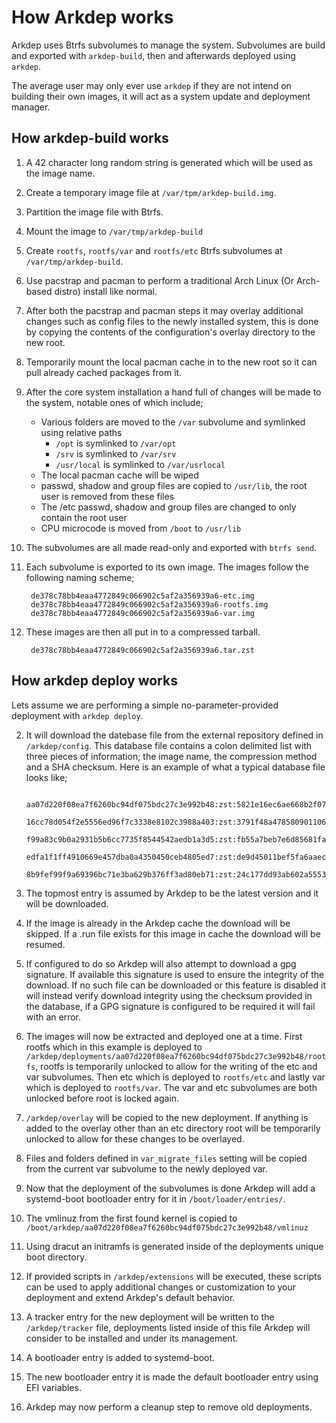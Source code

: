# How Arkdep works
Arkdep uses Btrfs subvolumes to manage the system. Subvolumes are build and exported with `arkdep-build`, then and afterwards deployed using `arkdep`.

The average user may only ever use `arkdep` if they are not intend on building their own images, it will act as a system update and deployment manager.

## How arkdep-build works
1. A 42 character long random string is generated which will be used as the image name.
1. Create a temporary image file at `/var/tpm/arkdep-build.img`.
1. Partition the image file with Btrfs.
1. Mount the image to `/var/tmp/arkdep-build`
1. Create `rootfs`, `rootfs/var` and `rootfs/etc` Btrfs subvolumes at `/var/tmp/arkdep-build`.
1. Use pacstrap and pacman to perform a traditional Arch Linux (Or Arch-based distro) install like normal.
1. After both the pacstrap and pacman steps it may overlay additional changes such as config files to the newly installed system, this is done by copying the contents of the configuration's overlay directory to the new root.
1. Temporarily mount the local pacman cache in to the new root so it can pull already cached packages from it.
1. After the core system installation a hand full of changes will be made to the system, notable ones of which include;
    - Various folders are moved to the `/var` subvolume and symlinked using relative paths
        - `/opt` is symlinked to `/var/opt`
        - `/srv` is symlinked to `/var/srv`
        - `/usr/local` is symlinked to `/var/usrlocal`
    - The local pacman cache will be wiped
    - passwd, shadow and group files are copied to `/usr/lib`, the root user is removed from these files
    - The /etc passwd, shadow and group files are changed to only contain the root user
    - CPU microcode is moved from `/boot` to `/usr/lib`
1. The subvolumes are all made read-only and exported with `btrfs send`.
1. Each subvolume is exported to its own image. The images follow the following naming scheme;

        de378c78bb4eaa4772849c066902c5af2a356939a6-etc.img
        de378c78bb4eaa4772849c066902c5af2a356939a6-rootfs.img
        de378c78bb4eaa4772849c066902c5af2a356939a6-var.img

1. These images are then all put in to a compressed tarball.

        de378c78bb4eaa4772849c066902c5af2a356939a6.tar.zst

## How arkdep deploy works
Lets assume we are performing a simple no-parameter-provided deployment with `arkdep deploy`.

2. It will download the datebase file from the external repository defined in `/arkdep/config`. This database file contains a colon delimited list with three pieces of information; the image name, the compression method and a SHA checksum. Here is an example of what a typical database file looks like;

        aa07d220f08ea7f6260bc94df075bdc27c3e992b48:zst:5821e16ec6ae668b2f07e66470f7df0cad4b7d02
        16cc78d054f2e5556ed96f7c3338e8102c3988a403:zst:3791f48a4785809011067e5c8064e5663ea4957c
        f99a83c9b0a2931b5b6cc7735f8544542aedb1a3d5:zst:fb55a7beb7e6d85681fa36148a9330aa9015b0c2
        edfa1f1ff4910669e457dba0a4350450ceb4805ed7:zst:de9d45011bef5fa6aaec26e981546c0a52c142ee
        8b9fef99f9a69396bc71e3ba629b376ff3ad80eb71:zst:24c177dd93ab602a5553cb9ee04e1f1b85397ed8

2. The topmost entry is assumed by Arkdep to be the latest version and it will be downloaded.
2. If the image is already in the Arkdep cache the download will be skipped. If a .run file exists for this image in cache the download will be resumed.
2. If configured to do so Arkdep will also attempt to download a gpg signature. If available this signature is used to ensure the integrity of the download. If no such file can be downloaded or this feature is disabled it will instead verify download integrity using the checksum provided in the database, if a GPG signature is configured to be required it will fail with an error.
2. The images will now be extracted and deployed one at a time. First rootfs which in this example is deployed to `/arkdep/deployments/aa07d220f08ea7f6260bc94df075bdc27c3e992b48/rootfs`, rootfs is temporarily unlocked to allow for the writing of the etc and var subvolumes. Then etc which is deployed to `rootfs/etc` and lastly var which is deployed to `rootfs/var`. The var and etc subvolumes are both unlocked before root is locked again.
2. `/arkdep/overlay` will be copied to the new deployment. If anything is added to the overlay other than an etc directory root will be temporarily unlocked to allow for these changes to be overlayed.
2. Files and folders defined in `var_migrate_files` setting will be copied from the current var subvolume to the newly deployed var.
2. Now that the deployment of the subvolumes is done Arkdep will add a systemd-boot bootloader entry for it in `/boot/loader/entries/`.
2. The vmlinuz from the first found kernel is copied to `/boot/arkdep/aa07d220f08ea7f6260bc94df075bdc27c3e992b48/vmlinuz`
2. Using dracut an initramfs is generated inside of the deployments unique boot directory.
2. If provided scripts in `/arkdep/extensions` will be executed, these scripts can be used to apply additional changes or customization to your deployment and extend Arkdep's default behavior.
2. A tracker entry for the new deployment will be written to the `/arkdep/tracker` file, deployments listed inside of this file Arkdep will consider to be installed and under its management.
2. A bootloader entry is added to systemd-boot.
2. The new bootloader entry it is made the default bootloader entry using EFI variables.
2. Arkdep may now perform a cleanup step to remove old deployments.
